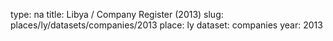 type: na
title: Libya / Company Register (2013)
slug: places/ly/datasets/companies/2013
place: ly
dataset: companies
year: 2013
